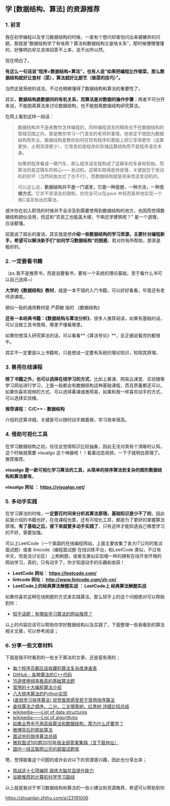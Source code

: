 ## 学 [数据结构、算法] 的资源推荐

### 1. 前言

我在初学编程以及学习数据结构的时候，一直有个想问却害怕问出来被嫌弃的问题，那就是“数据结构学了有啥用？算法和数据结构又是啥关系”，那时候懵懵懂懂的，好像明白却又具体回答不上来，说不出所以然。

现在明白了。

**有这么一句话说“程序=数据结构+算法”，也有人说“如果把编程比作做菜，那么数据结构就好比食材（菜），算法就好比厨艺（做菜的技巧）”。**

当然这是笼统的说法，不过也稍微懂得了数据结构和算法的重要性了。

其实，**数据结构是数据间的有机关系，而算法是对数据的操作步骤**；两者不可分开来谈，不能脱离算法来讨论数据结构，也不能脱离数据结构研究算法。

在网上看到这样一段话：

> 数据结构并不是来教你怎样编程的，同样编程语言的精练也不在数据结构的管辖范围之内，那是教你学习一门语言的老师的事情，他肯定不想因为数据结构而失业。数据结构是教你如何在现有程序的基础上把它变得更优（运算更快，占用资源更少），它改变的是程序的存储运算结构而不是程序语言本身。
>
> 如果把程序看成一辆汽车，那么程序语言就构成了这辆车的车身和轮胎。而算法则是这辆车的核心——发动机。这辆车跑得是快是慢，关键就在于发动机的好坏（当然轮胎太烂了也不行），而数据结构就是用来改造发动机的。
>
> 可以这么说，**数据结构并不是一门语言，它是一种思想，一种方法，一种思维方式**。它并不受语言的限制，你完全可以在gave 中轻而易举地实现一个用C语言给出的算法。

或许你在初入职场的时候并不会涉及到需要使用到数据结构的地方，也因而觉得数据结构貌似没用，但这和“农民工也能盖大楼，干嘛还学建筑呢？” 是一个道理，应该都懂。

前面说了超长的废话，其实我是想**介绍一些数据结构的学习资源，主要针对编程新手，希望可以解决新手们“如何学习数据结构”的困惑**，若对你有所帮助，那真是极好的。

### 2. 一定要看书籍

（ps.我不是推荐书，而是说要看书，要有一个系统的理论基础，至于看什么书可以自己选择~）

**大学的《数据结构》教材**，就是一本不错的入门书籍，可以好好看看，毕竟还有老师讲课呢。

貌似一般的通用教材是 严蔚敏 版的 《数据结构》

**还有一本经典书籍：《数据结构与算法分析》**，很多人推荐阅读，如果有基础的话，可以当做工具书使用，哪里不懂看哪里。

如果你想深入研究算法的话，可以看看**《算法导论》**，反正据说看完的都很牛。

其实不一定要是以上书籍啦，只是想说一定要有系统的理论知识，知晓其原理。

### 3. 善用在线课程

**除了书籍之外，也可以选择在线学习的方式**，比如上慕课、网易云课堂、实验楼等学习网站进行学习，上面一般都会有数据结构这种基础课程，而且质量都还可以。如果你喜欢视频的方式，可以选择慕课或者网易，如果和我一样喜欢动手的方式，可以选择实验楼。

**推荐课程： C/C++ - 数据结构**

介绍的还算详细，关键是可以随时动手跟着做，学习效率很高。

### 4. 借助可视化工具

在学习数据结构之初，往往会觉得知识比较抽象，因此无法对其有个清晰的认知，这个时候就需要 visualgo 这个神器啦！！看着动态视频，一下子就明白原理了。推荐推荐。

**visualgo 是一款可视化学习算法的工具，从简单的排序算法到复杂的图形数据结构和算法都有**。

**visualgo 网址 ： https://visualgo.net/**

### 5. 多动手实践

在学习算法的时候，**一定要花时间来分析其算法原理，基础知识是少不了的**，因此前面介绍的书籍也好，在线课程也罢，还有可视化工具，都是为了更好的掌握算法原理。**有了基础之后，接下来就要多动手实践了**，只有这样才能知道自己哪里学习的不好，需要加强。

可以上LeetCode（一个美国的在线编程网站，上面主要收集了各大IT公司的笔试面试题）或者 lintcode（编程面试题 在线训练平台，和LeetCode 类似，不过有中文，但是没讨论区） 上刷刷题，或者去类似实验楼一样的拥有在线开发环境的网站学习，真的，只有动手了，你才知道动手的乐趣和收获！

- **LeetCode 网址： https://leetcode.com/**
- **lintcode 网址： http://www.lintcode.com/zh-cn/**
- **LeetCode上的经典算法解题实战 ： LeetCode上 经典算法解题实战**

如果你喜欢这种在线刷题的方式来实践算法，那么知乎上的这个问题绝对可以帮助到你：

- [知乎话题：有哪些学习算法的网站推荐？](https://www.zhihu.com/question/20368410)

以上的内容应该可以帮助你学好数据结构以及实践了，下面整理一些我看到的算法相关文章，可以参考阅读；

### 6. 分享一些文章材料

下面是我平时看到的一些关于算法的文章，还是蛮有用的；

- [每个程序员都应该收藏的算法复杂度速查表](http://link.zhihu.com/?target=https%3A//linux.cn/article-7480-1.html)
- [GitHub - 各种算法的C++代码](http://link.zhihu.com/?target=https%3A//github.com/Dev-XYS/Algorithms)
- [15道使用频率极高的基础算法题](http://link.zhihu.com/?target=http%3A//www.zhaoyafei.cn/index.php/content.html%3Fid%3D13)
- [常用的十大编程算法介绍](http://link.zhihu.com/?target=https%3A//www.shiyanlou.com/questions/3663)
- [八大排序算法的Python实现](http://link.zhihu.com/?target=http%3A//blog.2liang.me/2015/09/24/%25E5%2585%25AB%25E5%25A4%25A7%25E6%258E%2592%25E5%25BA%258F%25E7%25AE%2597%25E6%25B3%2595%25E7%259A%2584Python%25E5%25AE%259E%25E7%258E%25B0/)
- [[直观学习排序算法\] 视觉直观感受若干常用排序算法](http://link.zhihu.com/?target=http%3A//www.blogjava.net/todayx-org/archive/2012/01/08/368091.html)
- [查找算法之顺序、二分、二叉搜索树、红黑树 详细比较总结](http://link.zhihu.com/?target=https%3A//www.shiyanlou.com/questions/3587)
- [wikipedia——List of data structures](http://link.zhihu.com/?target=https%3A//en.wikipedia.org/wiki/List_of_data_structures)
- [wikipedia——List of algorithms](http://link.zhihu.com/?target=https%3A//en.wikipedia.org/wiki/List_of_algorithms)
- [如果业界中不用高级算法和数据结构，那为什么还要学？](http://link.zhihu.com/?target=https%3A//www.quora.com/If-advanced-algorithms-and-data-structures-are-never-used-in-industry-then-why-learn-them/answer/Jerason-Banes)
- [微博背后的那些算法](http://link.zhihu.com/?target=http%3A//blog.csdn.net/stdcoutzyx/article/details/18814627)
- [面试中的排序算法总结](http://link.zhihu.com/?target=http%3A//www.cnblogs.com/wxisme/p/5243631.html)
- [微软面试100题2010年版全部答案集锦（含下载地址）](http://link.zhihu.com/?target=http%3A//blog.csdn.net/v_july_v/article/details/6870251)
- [国内一线互联网公司内部面试题库](http://link.zhihu.com/?target=https%3A//github.com/JackyAndroid/AndroidInterview-Q-A/blob/master/README-CN.md)

嗯，觉得能看这个问题的或许会对以下的资源感兴趣，因此也分享出来；

- [挑战这十七项编程 锻炼大脑并且提升能力](http://link.zhihu.com/?target=http%3A//developer.51cto.com/art/201507/485365.htm)
- [谷歌推荐的计算机科学学习路线](http://link.zhihu.com/?target=http%3A//www.52cs.org/%3Fp%3D902)

以上就是我对于学习数据结构和算法的一些小建议和资源推荐，希望可以帮助到你

https://zhuanlan.zhihu.com/p/23191006